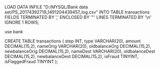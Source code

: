 LOAD DATA INFILE "D:/MYSQL/Bank data set/PS_20174392719_1491204439457_log.csv"
INTO TABLE transactions
FIELDS TERMINATED BY ','
ENCLOSED BY '"'
LINES TERMINATED BY '\n'
IGNORE 1 ROWS;



use bank

CREATE TABLE transactions (
    step INT,
    type VARCHAR(20),
    amount DECIMAL(15,2),
    nameOrig VARCHAR(20),
    oldbalanceOrg DECIMAL(15,2),
    newbalanceOrig DECIMAL(15,2),
    nameDest VARCHAR(20),
    oldbalanceDest DECIMAL(15,2),
    newbalanceDest DECIMAL(15,2),
    isFraud TINYINT,
    isFlaggedFraud TINYINT
);
